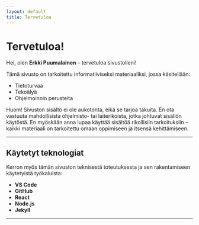 ```yaml
---
layout: default
title: Tervetuloa
---
```


# Tervetuloa!

Hei, olen **Erkki Puumalainen** – tervetuloa sivustolleni!

Tämä sivusto on tarkoitettu informatiiviseksi materiaaliksi, jossa käsitellään:
- Tietoturvaa
- Tekoälyä
- Ohjelmoinnin perusteita

Huom! Sivuston sisältö ei ole aukotonta, eikä se tarjoa takuita. En ota vastuuta mahdollisista ohjelmisto- tai laiterikoista, jotka johtuvat sisällön käytöstä. En myöskään anna lupaa käyttää sisältöä rikollisiin tarkoituksiin – kaikki materiaali on tarkoitettu omaan oppimiseen ja itsensä kehittämiseen.

---

## Käytetyt teknologiat

Kerron myös tämän sivuston teknisestä toteutuksesta ja sen rakentamiseen käytetyistä työkaluista:

- **VS Code**
- **GitHub**
- **React**
- **Node.js**
- **Jekyll**

---



